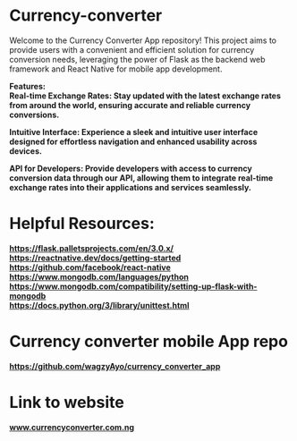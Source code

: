# Currency-converter
Welcome to the Currency Converter App repository! This project aims to provide users with a convenient and efficient solution for currency conversion needs, leveraging the power of Flask as the backend web framework and React Native for mobile app development.

<b> Features:
<br>
 Real-time Exchange Rates: 
 Stay updated with the latest exchange rates from around the world, ensuring accurate and reliable currency conversions.

 Intuitive Interface: 
 Experience a sleek and intuitive user interface designed for effortless navigation and enhanced usability across devices.

 API for Developers: 
 Provide developers with access to currency conversion data through our API, allowing them to integrate real-time exchange rates into their applications and services 
 seamlessly.

# Helpful Resources:

https://flask.palletsprojects.com/en/3.0.x/<br>
https://reactnative.dev/docs/getting-started<br>
https://github.com/facebook/react-native<br>
https://www.mongodb.com/languages/python<br>
https://www.mongodb.com/compatibility/setting-up-flask-with-mongodb<br>
https://docs.python.org/3/library/unittest.html


# Currency converter mobile App repo

https://github.com/wagzyAyo/currency_converter_app

# Link to website
www.currencyconverter.com.ng
